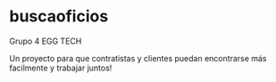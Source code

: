 # buscaoficios
Grupo 4 EGG TECH

Un proyecto para que contratistas y clientes puedan encontrarse más facilmente y trabajar juntos!
